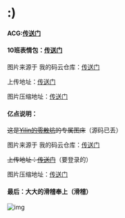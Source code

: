 # :)
#### ACG:[传送门](https://acgimg.yilinblog.xyz/)
#### 10班表情包：[传送门](https://cl10imgs.yilinblog.xyz/)


图片来源于 我的码云仓库：[传送门](https://gitee.com/yilinya/imagebed/)

上传地址：[传送门](https://gitee.com/yilinya/imagebed/upload/master)

图片压缩地址：[传送门](https://docsmall.com/image-compress)

#### 亿点说明：
~~这是[Yilin的零散坑](https://yilinblog.xyz/)的专属图床~~（源码已丢）

图片来源于 我的码云仓库：[传送门](https://gitee.com/yilinya/imagebed/)

~~上传地址：[传送门](https://gitee.com/yilinya/imagebed/upload/master)~~（要登录的）

图片压缩地址：[传送门](https://docsmall.com/image-compress)

#### 最后：大大的滑稽奉上（滑稽）
![img](https://s2.ax1x.com/2020/03/03/3hqOFx.jpg)
